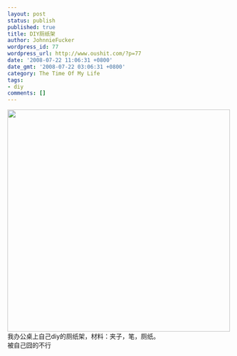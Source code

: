 ```yaml
---
layout: post
status: publish
published: true
title: DIY厕纸架
author: JohnnieFucker
wordpress_id: 77
wordpress_url: http://www.oushit.com/?p=77
date: '2008-07-22 11:06:31 +0800'
date_gmt: '2008-07-22 03:06:31 +0800'
category: The Time Of My Life
tags:
- diy
comments: []
---
```

<p><img src="http://pic.yupoo.com/crazysperm/558405e8c3e6/3nzp4ts5.jpg" alt="" width='500' /><br />
我办公桌上自己diy的厕纸架，材料：夹子，笔，厕纸。<br />
被自己囧的不行</p>
